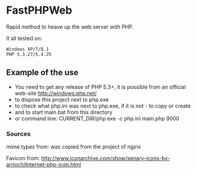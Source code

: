 # FastPHPWeb
Rapid method to heave up the web server with PHP.

It all tested on:

	Windows XP/7/8.1
	PHP 5.3.27/5.4.25



## Example of the use
 - You need to get any release of PHP 5.3+, it is possible from an official web-site http://windows.php.net/
 - to dispose this project next to php.exe
 - to check what php.ini was next to php.exe, if it is not - to copy or create
 - and to start main.bat from this directory
 - or command line: CURRENT_DIR/php.exe -c php.ini main.php 9000



### Sources
mime.types from: was copied from the project of nginx

Favicon from: http://www.iconarchive.com/show/senary-icons-by-arrioch/Internet-php-icon.html
